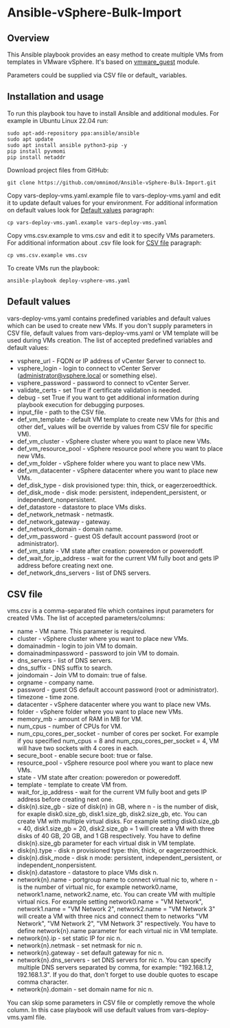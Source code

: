 # Ansible-vSphere-Bulk-Import

## Overview
This Ansible playbook provides an easy method to create multiple VMs from templates in VMware vSphere. It's based on [vmware_guest](https://docs.ansible.com/ansible/latest/collections/community/vmware/vmware_guest_module.html#ansible-collections-community-vmware-vmware-guest-module) module.

 Parameters could be supplied via CSV file or default_ variables.
 
## Installation and usage
To run this playbook tou have to install Ansible and additional modules. For example in Ubuntu Linux 22.04 run:
```
sudo apt-add-repository ppa:ansible/ansible
sudo apt update
sudo apt install ansible python3-pip -y
pip install pyvmomi
pip install netaddr
```

Download project files from GitHub:
```
git clone https://github.com/omnimod/Ansible-vSphere-Bulk-Import.git
```

Copy vars-deploy-vms.yaml.example file to vars-deploy-vms.yaml and edit it to update default values for your environment. For additional information on default values look for [Default values](#default-values) paragraph:
```
cp vars-deploy-vms.yaml.example vars-deploy-vms.yaml
```

Copy vms.csv.example to vms.csv and edit it to specify VMs parameters. For additional information about .csv file look for [CSV file](#csv-file) paragraph:
```
cp vms.csv.example vms.csv
```

To create VMs run the playbook:
```
ansible-playbook deploy-vsphere-vms.yaml
```

## Default values
vars-deploy-vms.yaml contains predefined variables and default values which can be used to create new VMs. If you don't supply parameters in CSV file, default values from vars-deploy-vms.yaml or VM template will be used during VMs creation. The list of accepted predefined variables and default values:
- vsphere_url - FQDN or IP address of vCenter Server to connect to.
- vsphere_login - login to connect to vCenter Server (administrator@vsphere.local or something else).
- vsphere_password - password to connect to vCenter Server.
- validate_certs - set True if certificate validation is needed.
- debug - set True if you want to get additional information during playbook execution for debugging purposes.
- input_file - path to the CSV file.
- def_vm_template - default VM template to create new VMs for (this and other def_ values will be override by values from CSV file for specific VM).
- def_vm_cluster - vSphere cluster where you want to place new VMs.
- def_vm_resource_pool - vSphere resource pool where you want to place new VMs.
- def_vm_folder - vSphere folder where you want to place new VMs.
- def_vm_datacenter - vSphere datacenter where you want to place new VMs.
- def_disk_type - disk provisioned type: thin, thick, or eagerzeroedthick.
- def_disk_mode - disk mode: persistent, independent_persistent, or independent_nonpersistent.
- def_datastore - datastore to place VMs disks.
- def_network_netmask - netmastk.
- def_network_gateway - gateway.
- def_network_domain - domain name.
- def_vm_password - guest OS default account password (root or administrator).
- def_vm_state - VM state after creation: poweredon or poweredoff.
- def_wait_for_ip_address - wait for the current VM fully boot and gets IP address before creating next one.
- def_network_dns_servers - list of DNS servers.

## CSV file
vms.csv is a comma-separated file which containes input parameters for created VMs. The list of accepted parameters/columns:
- name - VM name. This parameter is required.
- cluster - vSphere cluster where you want to place new VMs.
- domainadmin - login to join VM to domain.
- domainadminpassword - password to join VM to domain.
- dns_servers - list of DNS servers.
- dns_suffix - DNS suffix to search.
- joindomain - Join VM to domain: true of false.
- orgname - company name.
- password - guest OS default account password (root or administrator).
- timezone - time zone.
- datacenter - vSphere datacenter where you want to place new VMs.
- folder - vSphere folder where you want to place new VMs.
- memory_mb - amount of RAM in MB for VM.
- num_cpus - number of CPUs for VM.
- num_cpu_cores_per_socket - number of cores per socket. For example if you specified num_cpus = 8 and num_cpu_cores_per_socket = 4, VM will have two sockets with 4 cores in each.
- secure_boot - enable secure boot: true or false.
- resource_pool - vSphere resource pool where you want to place new VMs.
- state - VM state after creation: poweredon or poweredoff.
- template - template to create VM from.
- wait_for_ip_address - wait for the current VM fully boot and gets IP address before creating next one.
- disk{n}.size_gb - size of disk{n} in GB, where n - is the number of disk, for exaple disk0.size_gb, disk1.size_gb, disk2.size_gb, etc. You can create VM with multiple virtual disks. For example setting disk0.size_gb = 40, disk1.size_gb = 20, disk2.size_gb = 1 will create a VM with three disks of 40 GB, 20 GB, and 1 GB respectively. You have to define disk{n}.size_gb parameter for each virtual disk in VM template.
- disk{n}.type - disk n provisioned type: thin, thick, or eagerzeroedthick.
- disk{n}.disk_mode - disk n mode: persistent, independent_persistent, or independent_nonpersistent.
- disk{n}.datastore - datastore to place VMs disk n.
- network{n}.name - portgroup name to connect virtual nic to, where n - is the number of virtual nic, for example network0.name, network1.name, network2.name, etc. You can create VM with multiple virtual nics. For example setting network0.name = "VM Network", network1.name = "VM Network 2", network2.name = "VM Network 3" will create a VM with three nics and connect them to networks "VM Network", "VM Network 2", "VM Network 3" respectively. You have to define network{n}.name parameter for each virtual nic in VM template.
- network{n}.ip - set static IP for nic n.
- network{n}.netmask - set netmask for nic n.
- network{n}.gateway - set default gateway for nic n.
- network{n}.dns_servers - set DNS servers for nic n. You can specify multiple DNS servers separated by comma, for example: "192.168.1.2, 192.168.1.3". If you do that, don't forget to use double quotes to escape comma character.
- network{n}.domain - set domain name for nic n.

You can skip some parameters in CSV file or completly remove the whole column. In this case playbook will use default values from vars-deploy-vms.yaml file.